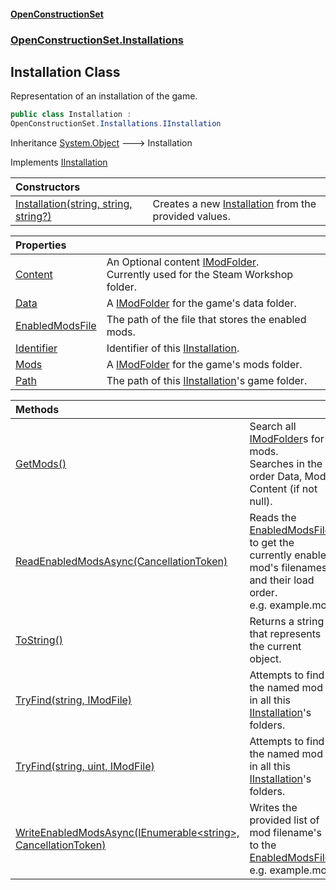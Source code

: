 #### [OpenConstructionSet](index.md 'index')
### [OpenConstructionSet.Installations](index.md#OpenConstructionSet_Installations 'OpenConstructionSet.Installations')
## Installation Class
Representation of an installation of the game.  
```csharp
public class Installation :
OpenConstructionSet.Installations.IInstallation
```

Inheritance [System.Object](https://docs.microsoft.com/en-us/dotnet/api/System.Object 'System.Object') &#129106; Installation  

Implements [IInstallation](+q+t_1kaSScZooYXO5QOWw.md 'OpenConstructionSet.Installations.IInstallation')  

| Constructors | |
| :--- | :--- |
| [Installation(string, string, string?)](CZFPZ0wKogM6j7BtHq8fAg.md 'OpenConstructionSet.Installations.Installation.Installation(string, string, string?)') | Creates a new [Installation](qUACYHb4kFlIhfF0vYagtQ.md 'OpenConstructionSet.Installations.Installation') from the provided values.<br/> |

| Properties | |
| :--- | :--- |
| [Content](rYCByuP7fBArpwH5GgCWDQ.md 'OpenConstructionSet.Installations.Installation.Content') | An Optional content [IModFolder](wh7_cj0PEb2QTfOlBPaoIQ.md 'OpenConstructionSet.Installations.IModFolder').<br/>Currently used for the Steam Workshop folder.<br/> |
| [Data](V7GrJUZ9G_LRxUMFqVs14Q.md 'OpenConstructionSet.Installations.Installation.Data') | A [IModFolder](wh7_cj0PEb2QTfOlBPaoIQ.md 'OpenConstructionSet.Installations.IModFolder') for the game's data folder.<br/> |
| [EnabledModsFile](xVPIDu2MI7FTcL6IqZp4BQ.md 'OpenConstructionSet.Installations.Installation.EnabledModsFile') | The path of the file that stores the enabled mods.<br/> |
| [Identifier](ohskzlAuvytjdymtTVcp6g.md 'OpenConstructionSet.Installations.Installation.Identifier') | Identifier of this [IInstallation](+q+t_1kaSScZooYXO5QOWw.md 'OpenConstructionSet.Installations.IInstallation').<br/> |
| [Mods](SL3nnx9guOiJo0_llOnyBw.md 'OpenConstructionSet.Installations.Installation.Mods') | A [IModFolder](wh7_cj0PEb2QTfOlBPaoIQ.md 'OpenConstructionSet.Installations.IModFolder') for the game's mods folder.<br/> |
| [Path](mKbqG3U+vys_I+O2NSNYMg.md 'OpenConstructionSet.Installations.Installation.Path') | The path of this [IInstallation](+q+t_1kaSScZooYXO5QOWw.md 'OpenConstructionSet.Installations.IInstallation')'s game folder.<br/> |

| Methods | |
| :--- | :--- |
| [GetMods()](f3SsraXCHeiqmn7E0ddyiw.md 'OpenConstructionSet.Installations.Installation.GetMods()') | Search all [IModFolder](wh7_cj0PEb2QTfOlBPaoIQ.md 'OpenConstructionSet.Installations.IModFolder')s for mods.<br/>Searches in the order Data, Mod, Content (if not null).<br/> |
| [ReadEnabledModsAsync(CancellationToken)](yQzkcR_CFoh61cQlh5UUDQ.md 'OpenConstructionSet.Installations.Installation.ReadEnabledModsAsync(System.Threading.CancellationToken)') | Reads the [EnabledModsFile](cHQDTkKqN02r9SvcmdOsGQ.md 'OpenConstructionSet.Installations.IInstallation.EnabledModsFile') to get the currently enabled mod's filenames and their load order.<br/>e.g. example.mod<br/> |
| [ToString()](S75V+HefX1Kk6KUNzxCQHw.md 'OpenConstructionSet.Installations.Installation.ToString()') | Returns a string that represents the current object. |
| [TryFind(string, IModFile)](nnP7Z6YBahj6W_GSzSukJg.md 'OpenConstructionSet.Installations.Installation.TryFind(string, OpenConstructionSet.Mods.IModFile)') | Attempts to find the named mod in all this [IInstallation](+q+t_1kaSScZooYXO5QOWw.md 'OpenConstructionSet.Installations.IInstallation')'s folders.<br/> |
| [TryFind(string, uint, IModFile)](RV9cpX7wWMtzjC_EJfEIEA.md 'OpenConstructionSet.Installations.Installation.TryFind(string, uint, OpenConstructionSet.Mods.IModFile)') | Attempts to find the named mod in all this [IInstallation](+q+t_1kaSScZooYXO5QOWw.md 'OpenConstructionSet.Installations.IInstallation')'s folders.<br/> |
| [WriteEnabledModsAsync(IEnumerable&lt;string&gt;, CancellationToken)](1Lnyh5tM2bf82B8fyEZkdQ.md 'OpenConstructionSet.Installations.Installation.WriteEnabledModsAsync(System.Collections.Generic.IEnumerable&lt;string&gt;, System.Threading.CancellationToken)') | Writes the provided list of mod filename's to the [EnabledModsFile](cHQDTkKqN02r9SvcmdOsGQ.md 'OpenConstructionSet.Installations.IInstallation.EnabledModsFile').<br/>e.g. example.mod<br/> |
